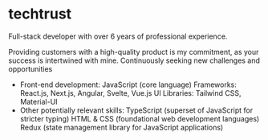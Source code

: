 ﻿# techtrust
Full-stack developer with over 6 years of professional experience.<br/>

Providing customers with a high-quality product is my commitment, as your success is intertwined with mine. Continuously seeking new challenges and opportunities<br/>
- Front-end development:
    JavaScript (core language)
    Frameworks: React.js, Next.js, Angular, Svelte, Vue.js
    UI Libraries: Tailwind CSS, Material-UI
- Other potentially relevant skills:
    TypeScript (superset of JavaScript for stricter typing)
    HTML & CSS (foundational web development languages)
    Redux (state management library for JavaScript applications)
